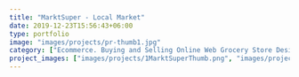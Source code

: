 ```yaml
---
title: "MarktSuper - Local Market"
date: 2019-12-23T15:56:43+06:00
type: portfolio
image: "images/projects/pr-thumb1.jpg"
category: ["Ecommerce. Buying and Selling Online Web Grocery Store Design."]
project_images: ["images/projects/1MarktSuperThumb.png", "images/projects/2MarktSuperThumb.png", "images/projects/3MarktSuperThumb.png", "images/projects/4MarktSuperThumb.png", ]
---
```


